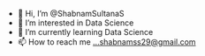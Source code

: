 - 👋 Hi, I’m @ShabnamSultanaS
- 👀 I’m interested in Data Science
- 🌱 I’m currently learning Data Science
- 📫 How to reach me ...shabnamss29@gmail.com

<!---
ShabnamSultanaS/ShabnamSultanaS is a ✨ special ✨ repository because its `README.md` (this file) appears on your GitHub profile.
You can click the Preview link to take a look at your changes.
--->
